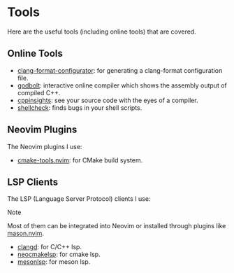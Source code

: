 # Tools

Here are the useful tools (including online tools) that are covered.

## Online Tools

- [clang-format-configurator](https://clang-format-configurator.site/): for generating a clang-format configuration file.
- [godbolt](https://godbolt.org/): interactive online compiler which shows the assembly output of compiled C++.
- [cppinsights](https://cppinsights.io/): see your source code with the eyes of a compiler.
- [shellcheck](https://www.shellcheck.net/): finds bugs in your shell scripts.

## Neovim Plugins

The Neovim plugins I use:

- [cmake-tools.nvim](https://github.com/Civitasv/cmake-tools.nvim): for CMake build system.

## LSP Clients

The LSP (Language Server Protocol) clients I use:

> [!NOTE]
> Most of them can be integrated into Neovim or installed through plugins like [mason.nvim](https://github.com/williamboman/mason.nvim).

- [clangd](https://clangd.llvm.org/installation.html): for C/C++ lsp.
- [neocmakelsp](https://github.com/neocmakelsp/neocmakelsp): for cmake lsp.
- [mesonlsp](https://github.com/JCWasmx86/mesonlsp): for meson lsp.
